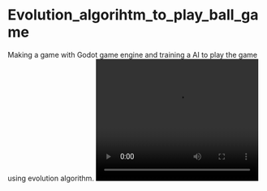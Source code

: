 # Evolution_algorihtm_to_play_ball_game
Making a game with Godot game engine and training a AI to play the game using evolution algorithm.
<video width="320" height="240" controls>
  <source src="https://drive.google.com/file/d/1DRvcjc23tdfPPmIxoAZcS0LoD3QOrxuW/view?usp=sharing" type="video/mp4">
</video>
